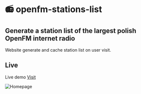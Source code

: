 # 📻 openfm-stations-list
## Generate a station list of the largest polish OpenFM internet radio

Website generate and cache station list on user visit.

## Live

Live demo [Visit](https://host377943.xce.pl/openfm-stations/)


![Homepage](https://i.imgur.com/j6uE7tf.png)
